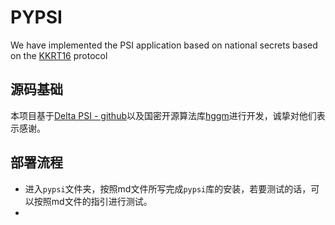# PYPSI
We have implemented the PSI application based on national secrets based on the [KKRT16](https://eprint.iacr.org/2016/799) protocol
## 源码基础
本项目基于[Delta PSI - github](https://github.com/delta-mpc/python-psi)以及国密开源算法库[hggm](https://gitee.com/basddsa/hggm/tree/master)进行开发，诚挚对他们表示感谢。
## 部署流程
* 进入`pypsi`文件夹，按照md文件所写完成`pypsi`库的安装，若要测试的话，可以按照md文件的指引进行测试。
* 
